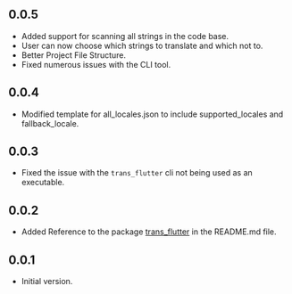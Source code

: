 ## 0.0.5

- Added support for scanning all strings in the code base.
- User can now choose which strings to translate and which not to.
- Better Project File Structure.
- Fixed numerous issues with the CLI tool.

## 0.0.4

- Modified template for all_locales.json to include supported_locales and fallback_locale.

## 0.0.3

- Fixed the issue with the `trans_flutter` cli not being used as an executable.

## 0.0.2

- Added Reference to the package [trans_flutter](https://pub.dev/packages/trans_flutter) in the README.md file.

## 0.0.1

- Initial version.
